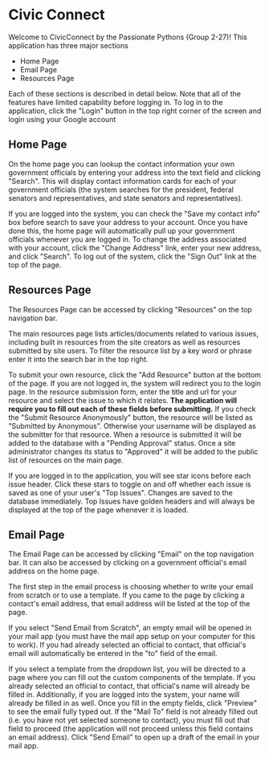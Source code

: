 # Civic Connect
Welcome to CivicConnect by the Passionate Pythons (Group 2-27)! This application has three major sections

- Home Page
- Email Page
- Resources Page

Each of these sections is described in detail below. Note that all of the features have limited capability before logging in. To log in to the application, click the "Login" button in the top right corner of the screen and login using your Google account

## Home Page
On the home page you can lookup the contact information your own government officials by entering your address into the text field and clicking "Search". This will display contact information cards for each of your government officials (the system searches for the president, federal senators and representatives, and state senators and representatives). 

If you are logged into the system, you can check the "Save my contact info" box before search to save your address to your account. Once you have done this, the home page will automatically pull up your government officials whenever you are logged in. To change the address associated with your account, click the "Change Address" link, enter your new address, and click "Search". To log out of the system, click the "Sign Out" link at the top of the page.

## Resources Page
The Resources Page can be accessed by clicking "Resources" on the top navigation bar.

The main resources page lists articles/documents related to various issues, including built in resources from the site creators as well as resources submitted by site users. To filter the resource list by a key word or phrase enter it into the search bar in the top right.

To submit your own resource, click the "Add Resource" button at the bottom of the page. If you are not logged in, the system will redirect you to the login page. In the resource submission form, enter the title and url for your resource and select the issue to which it relates. **The application will require you to fill out each of these fields before submitting.** If you check the "Submit Resource Anonymously" button, the resource will be listed as "Submitted by Anonymous". Otherwise your username will be displayed as the submitter for that resource. When a resource is submitted it will be added to the database with a "Pending Approval" status. Once a site administrator changes its status to "Approved" it will be added to the public list of resources on the main page.

If you are logged in to the application, you will see star icons before each issue header. Click these stars to toggle on and off whether each issue is saved as one of your user's "Top Issues". Changes are saved to the database immediately. Top Issues have golden headers and will always be displayed at the top of the page whenever it is loaded.

## Email Page
The Email Page can be accessed by clicking "Email" on the top navigation bar. It can also be accessed by clicking on a government official's email address on the home page. 

The first step in the email process is choosing whether to write your email from scratch or to use a template. If you came to the page by clicking a contact's email address, that email address will be listed at the top of the page.

If you select "Send Email from Scratch", an empty email will be opened in your mail app (you must have the mail app setup on your computer for this to work). If you had already selected an official to contact, that official's email will automatically be entered in the "to" field of the email.

If you select a template from the dropdown list, you will be directed to a page where you can fill out the custom components of the template. If you already selected an official to contact, that official's name will already be filled in. Additionally, if you are logged into the system, your name will already be filled in as well. Once you fill in the empty fields, click "Preview" to see the email fully typed out. If the "Mail To" field is not already filled out (i.e. you have not yet selected someone to contact), you must fill out that field to proceed (the application will not proceed unless this field contains an email address). Click "Send Email" to open up a draft of the email in your mail app.
